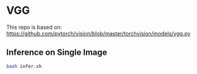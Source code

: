 # VGG

This repo is based on: https://github.com/pytorch/vision/blob/master/torchvision/models/vgg.py

## Inference on Single Image

```bash
bash infer.sh
```


